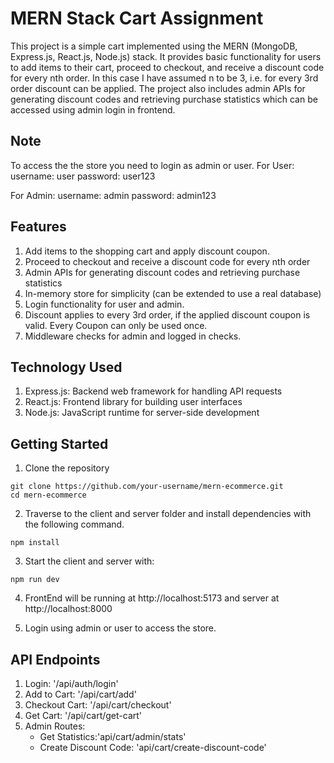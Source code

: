 # MERN Stack Cart Assignment

This project is a simple cart implemented using the MERN (MongoDB, Express.js, React.js, Node.js) stack. It provides basic functionality for users to add items to their cart, proceed to checkout, and receive a discount code for every nth order. In this case I have assumed n to be 3, i.e. for every 3rd order discount can be applied. The project also includes admin APIs for generating discount codes and retrieving purchase statistics which can be accessed using admin login in frontend.

## Note

To access the the store you need to login as admin or user.
For User:
username: user
password: user123

For Admin:
username: admin
password: admin123

## Features

1. Add items to the shopping cart and apply discount coupon.
2. Proceed to checkout and receive a discount code for every nth order
3. Admin APIs for generating discount codes and retrieving purchase statistics
4. In-memory store for simplicity (can be extended to use a real database)
5. Login functionality for user and admin.
6. Discount applies to every 3rd order, if the applied discount coupon is valid. Every Coupon can only be used once.
7. Middleware checks for admin and logged in checks.

## Technology Used

1. Express.js: Backend web framework for handling API requests
2. React.js: Frontend library for building user interfaces
3. Node.js: JavaScript runtime for server-side development

## Getting Started

1. Clone the repository

```
git clone https://github.com/your-username/mern-ecommerce.git
cd mern-ecommerce
```

2. Traverse to the client and server folder and install dependencies with the following command.

```
npm install
```

3. Start the client and server with:

```
npm run dev
```

4. FrontEnd will be running at http://localhost:5173 and server at http://localhost:8000

5. Login using admin or user to access the store.

## API Endpoints

1. Login: '/api/auth/login'
2. Add to Cart: '/api/cart/add'
3. Checkout Cart: '/api/cart/checkout'
4. Get Cart: '/api/cart/get-cart'
5. Admin Routes:
   - Get Statistics:'api/cart/admin/stats'
   - Create Discount Code: 'api/cart/create-discount-code'
